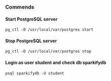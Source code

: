 ### Commends

#### Start PostgreSQL server
```
pg_ctl -D /usr/local/var/postgres start
```

#### Stop PostgreSQL server
```
pg_ctl -D /usr/local/var/postgres stop
```

#### Login as user student and check db sparkifydb
```
psql sparkifydb -U student
```

